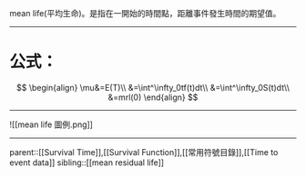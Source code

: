 mean life(平均生命)。是指在一開始的時間點，距離事件發生時間的期望值。
- - -
# 公式：
$$
\begin{align}
\mu&=E(T)\\
&=\int^\infty_0tf(t)dt\\
&=\int^\infty_0S(t)dt\\
&=mrl(0)
\end{align}
$$
- - -
![[mean life 圖例.png]]
- - -
parent::[[Survival Time]],[[Survival Function]],[[常用符號目錄]],[[Time to event data]]
sibling::[[mean residual life]]